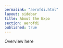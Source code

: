 ```yaml
---
permalink: "aerofdi.html"
layout: sidebar
title: About the Expo
section: aerofdi
published: true
---
```


Overview here
